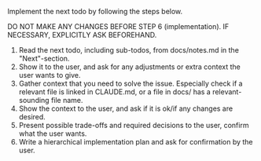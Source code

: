 Implement the next todo by following the steps below.

DO NOT MAKE ANY CHANGES BEFORE STEP 6 (implementation). IF NECESSARY, EXPLICITLY ASK BEFOREHAND.

1. Read the next todo, including sub-todos, from docs/notes.md in the "Next"-section.
2. Show it to the user, and ask for any adjustments or extra context the user wants to give.
3. Gather context that you need to solve the issue. Especially check if a relevant file is linked in CLAUDE.md, or a file in docs/ has a relevant-sounding file name.
4. Show the context to the user, and ask if it is ok/if any changes are desired.
5. Present possible trade-offs and required decisions to the user, confirm what the user wants.
6. Write a hierarchical implementation plan and ask for confirmation by the user.
